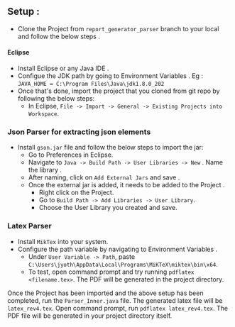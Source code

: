 ## Setup :

- Clone the Project from ```report_generator_parser``` branch to your local and follow the below steps .

#### Eclipse

- Install Eclipse or any Java IDE .
- Configue the JDK path by going to Environment Variables . Eg : 
            ```JAVA_HOME = C:\Program Files\Java\jdk1.8.0_202```
- Once that's done, import the project that you cloned from git repo by following the below steps:
    - In Eclipse, ```File -> Import -> General -> Existing Projects into Workspace```.

### Json Parser for extracting json elements 

- Install ```gson.jar``` file and follow the below steps to import the jar:
    - Go to Preferences in Eclipse.
    - Navigate to ```Java -> Build Path -> User Libraries -> New``` . Name the library  .
    - After naming, click on ```Add External Jars``` and save .
    - Once the external jar is added, it needs to be added to the Project .
        - Right click on the Project.
        - Go to ```Build Path -> Add Libraries -> User Library```.
        - Choose the User Library you created and save.

### Latex Parser

- Install ```MikTex``` into your system.
- Configure the path variable by navigating to Environment Variables .
    - Under ```User Variable -> Path```, paste ```C:\Users\jyoth\AppData\Local\Programs\MiKTeX\miktex\bin\x64```.
    - To test, open command prompt and try running ```pdflatex <filename.tex>```. The PDF will be generated in the project directory.


Once the Project has been imported and the above setup has been completed, run the ```Parser_Inner.java``` file. The generated latex file will be ```latex_rev4.tex```. Open command prompt, run ```pdflatex latex_rev4.tex```. The PDF file will be generated in your project directory itself.

